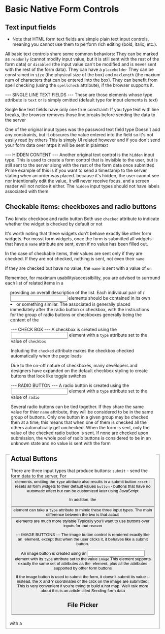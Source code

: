 # Basic Native Form Controls #
 
## Text input fields ##
* Note that HTML form text fields are simple plain text input controls, meaning you cannot use them to perform rich editing (bold, italic, etc.).

All basic text controls share some common behaviors:
  They can be marked as `readonly` (cannot modify input value, but it is still sent with the rest of the form data) or `disabled` (the input value can't be modified and is never sent with the rest of the form data).
  They can have a `placeholder`
  They can be constrained in `size` (the physical size of the box) and `maxlength` (the maxium num of characters that can be entered into the box).
  They can benefit from spell checking (using the `spellcheck` attribute), if the browser supports it.

--- SINGLE LINE TEXT FIELDS ---
These are those <inpute> elements whose type attribute is `text` or is simply omitted (default type for input elements is text)

Single line text fields have only one true constraint:
  If you type text with line breaks, the browser removes those line breaks before sending the data to the server
  
One of the original input types was the password text field type
  Doesn't add any constraints, but it obscures the value entered into the field so it's not easily read by others
  This is simply UI related however and if you don't send your form data over https it will be sent in plaintext

--- HIDDEN CONTENT ---
Another original text control is the `hidden` input type.
  This is used to create a form control that is invisible to the user, but is still sent to the server along with the rest of the form data once submitted
  Prime example of this is if you want to send a timestamp to the server stating when an order was placed. because it's hidden, the user cannot see nor intentionally edit the value, it will never receive focus, and a screen reader will not notice it either. 
  The `hidden` input types should not have labels associated with them

## Checkable items: checkboxes and radio buttons ##
Two kinds:
  checkbox and radio button
  Both use `checked` attribute to indicate whether the widget is checked by default or not

It's worth noting that these widgets don't behave exactly like other form widgets. For mosst form widgets, once the form is submitted all widgets that have a `name` attribute are sent, even if no value has been filled out. 

In the case of checkable items, their values are sent only if they are checked. If they are not checked, nothing is sent, not even their `name`

If they are checked but have no value, the `name` is sent with a value of `on`

Remember, for maximum usability/accessibility, you are advised to surround each list of related items in a <fieldset> with a <legend> providing an overall description of the list.
  Each individual pair of <label>/<input> elements should be contained in its own <li> or something similar.
  The associated <label> is generally placed immediately after the radio button or checkbox, with the instructions for the group of radio buttons or checkboxes generally being the content of the <legend>

--- CHECK BOX ---
A checkbox is created using the <input> element with a `type` attribute set to the value of `checkbox`

Including the `checked` attribute makes the checkbox checked automatically when the page loads

Due to the on-off nature of checkboxes, many developers and designers have expanded on the default checkbox styling to create buttons that look like toggle switches

--- RADIO BUTTON ---
A radio button is created using the <input> element with a `type` attribute set to the value of `radio`

Several radio buttons can be tied together. If they share the same value for thier `name` attribute, they will be considered to be in the same group of buttons.
  Only one button in a given group may be checked then at a time; this means that when one of them is checked all the others automatically get unchecked.
  When the form is sent, only the value of the checked radio button is sent.
  If none are checked upon submission, the whole pool of radio buttons is considered to be in an unknown state and no value is sent with the form

## Actual Buttons ##
There are three input types that produce buttons:
  `submit` - send the form data to the server, For <button> elements, omitting the `type` attribute also results in a submit button
  `reset` - resets all form widgets to their default values
  `button` - buttons that have no automatic effect but can be customized later using JavaScript

In addition, the <button> element can take a `type` attribute to mimic these three input types.
  The main difference between the two is that actual <button> elements are much more stylable
  Typically you'll want to use buttons over inputs for that reason

--- IMAGE BUTTONS ---
The image button control is rendered exactly like an <img> element, except that when the user clicks it, it behaves like a submit button.

An image button is created using an <input> element with its `type` attribute set to the value `image`
  This element supports exactly the same set of attributes as the <img> element, plus all the attributes supported by other form buttons

If the image button is used to submit the form, it doesn't submit its value -- instead, the X and Y coordinates of the click on the image are submitted.
  This is very convenient if you're trying to build a hot map. We'll talk more about this is an article titled Sending form data

## File Picker ##